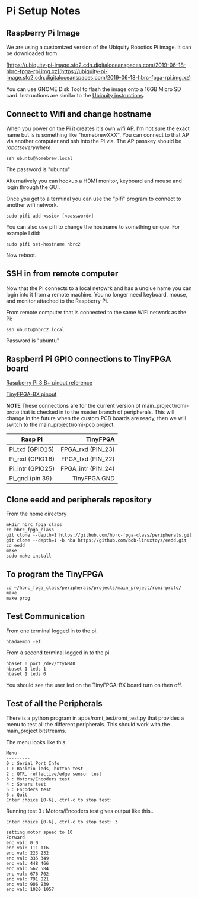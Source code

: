 # Pi Setup Notes

## Raspberry Pi Image

We are using a customized version of the Ubiquity Robotics Pi image.
It can be downloaded from:

[https://ubiquity-pi-image.sfo2.cdn.digitaloceanspaces.com/2019-06-18-hbrc-fpga-rpi.img.xz](https://ubiquity-pi-image.sfo2.cdn.digitaloceanspaces.com/2019-06-18-hbrc-fpga-rpi.img.xz)

You can use GNOME Disk Tool to flash the image onto a 16GB Micro SD card.
Instructions are similar to the [Ubiquity instructions](https://downloads.ubiquityrobotics.com/pi.html).

## Connect to Wifi and change hostname

When you power on the Pi it creates it's own wifi AP.  I'm not sure the exact name but
is is something like "homebrewXXX".  You can connect to that AP via another computer
and ssh into the Pi via.  The AP passkey should be *robotseverywhere*

```
ssh ubuntu@homebrew.local
```

The password is "ubuntu"

Alternatively you can hookup a HDMI monitor, keyboard and mouse and login through the
GUI.

Once you get to a terminal you can use the "pifi" program to connect to another wifi
network.

```
sudo pifi add <ssid> [<password>]
```

You can also use pifi to change the hostname to something unique. For example I did:

```
sudo pifi set-hostname hbrc2
```

Now reboot.

## SSH in from remote computer

Now that the Pi connects to a local netowrk and has a unqiue name you can
login into it from a remote machine.  You no longer need keyboard, mouse, and monitor
attached to the Raspberry Pi.

From remote computer that is connected to the same WiFi network as the Pi:

```
ssh ubuntu@hbrc2.local
```

Password is "ubuntu"

## Raspberri Pi GPIO connections to TinyFPGA board

[Raspberry Pi 3 B+ pinout reference](https://pi4j.com/1.2/pins/model-3b-plus-rev1.html)

[TinyFPGA-BX pinout](https://www.crowdsupply.com/img/a1f0/card-front_png_project-body.jpg)

**NOTE** These connections are for the current version of main_project/romi-proto
that is checked in to the master branch of peripherals.  This will change
in the future when the custom PCB boards are ready, then we will switch to
the main_project/romi-pcb project.

| Rasp Pi          | TinyFPGA           |
| ---------------- | ------------------:|
| Pi_txd (GPIO15)  | FPGA_rxd (PIN_23)  |
| Pi_rxd (GPIO16)  | FPGA_txd (PIN_22)  |
| Pi_intr (GPIO25) | FPGA_intr (PIN_24) |
| Pi_gnd (pin 39)  | TinyFPGA GND       |


## Clone eedd and peripherals repository

From the home directory

```
mkdir hbrc_fpga_class
cd hbrc_fpga_class
git clone --depth=1 https://github.com/hbrc-fpga-class/peripherals.git
git clone --depth=1 -b hba https://github.com/bob-linuxtoys/eedd.git
cd eedd
make
sudo make install
```

## To program the TinyFPGA

```
cd ~/hbrc_fpga_class/peripherals/projects/main_project/romi-proto/
make
make prog
```

## Test Communication

From one terminal logged in to the pi.

```
hbadaemon -ef
```

From a second terminal logged in to the pi.

```
hbaset 0 port /dev/ttyAMA0
hbaset 1 leds 1
hbaset 1 leds 0
```

You should see the user led on the TinyFPGA-BX board turn on
then off.

## Test of all the Peripherals

There is a python program in apps/romi_test/romi_test.py that provides
a menu to test all the different peripherals. This should work with the
main_project bitstreams.

The menu looks like this

```
Menu
---------
0 : Serial Port Info
1 : Basicio leds, button test
2 : QTR, reflective/edge sensor test
3 : Motors/Encoders test
4 : Sonars test
5 : Encoders test
6 : Quit
Enter choice [0-6], ctrl-c to stop test:
```

Running test 3 : Motors/Encoders test gives output like this..

```
Enter choice [0-6], ctrl-c to stop test: 3

setting motor speed to 10
Forward
enc val: 0 0
enc val: 111 116
enc val: 223 232
enc val: 335 349
enc val: 448 466
enc val: 562 584
enc val: 676 702
enc val: 791 821
enc val: 906 939
enc val: 1020 1057
```



